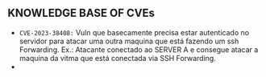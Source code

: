 ## KNOWLEDGE BASE OF CVEs

- `CVE-2023-38408:` Vuln que basecamente precisa estar autenticado no servidor para atacar uma outra maquina que está fazendo um ssh Forwarding. Ex.: Atacante conectado ao SERVER A e consegue atacar a maquina da vitma que está conectada via SSH Forwarding.
- 
